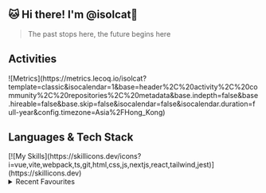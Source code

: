 ## 🐱 Hi there! I'm @isolcat👋

> The past stops here, the future begins here
  

<h2>Activities</h2>
![Metrics](https://metrics.lecoq.io/isolcat?template=classic&isocalendar=1&base=header%2C%20activity%2C%20community%2C%20repositories%2C%20metadata&base.indepth=false&base.hireable=false&base.skip=false&isocalendar=false&isocalendar.duration=full-year&config.timezone=Asia%2FHong_Kong)

<h2>Languages & Tech Stack</h2>
  [![My Skills](https://skillicons.dev/icons?i=vue,vite,webpack,ts,git,html,css,js,nextjs,react,tailwind,jest)](https://skillicons.dev)
 
 
<details> <summary>Recent Favourites</summary>
    <a href="https://spotify-github-profile.vercel.app/api/view?uid=31qhwwvxxluvdkmas6htxl2evdn4&redirect=true">
[![spotify-github-profile](https://spotify-github-profile.vercel.app/api/view?uid=31qhwwvxxluvdkmas6htxl2evdn4&cover_image=true&theme=default&show_offline=false&background_color=121212&interchange=true&bar_color=53b14f&bar_color_cover=false)](https://spotify-github-profile.vercel.app/api/view?uid=31qhwwvxxluvdkmas6htxl2evdn4&redirect=true)
    </a>
    <img src="https://pic3.58cdn.com.cn/nowater/webim/big/n_v2c0a46aa6cf334890821bc9487461d79e.jpg" alt="self love">
</details>

